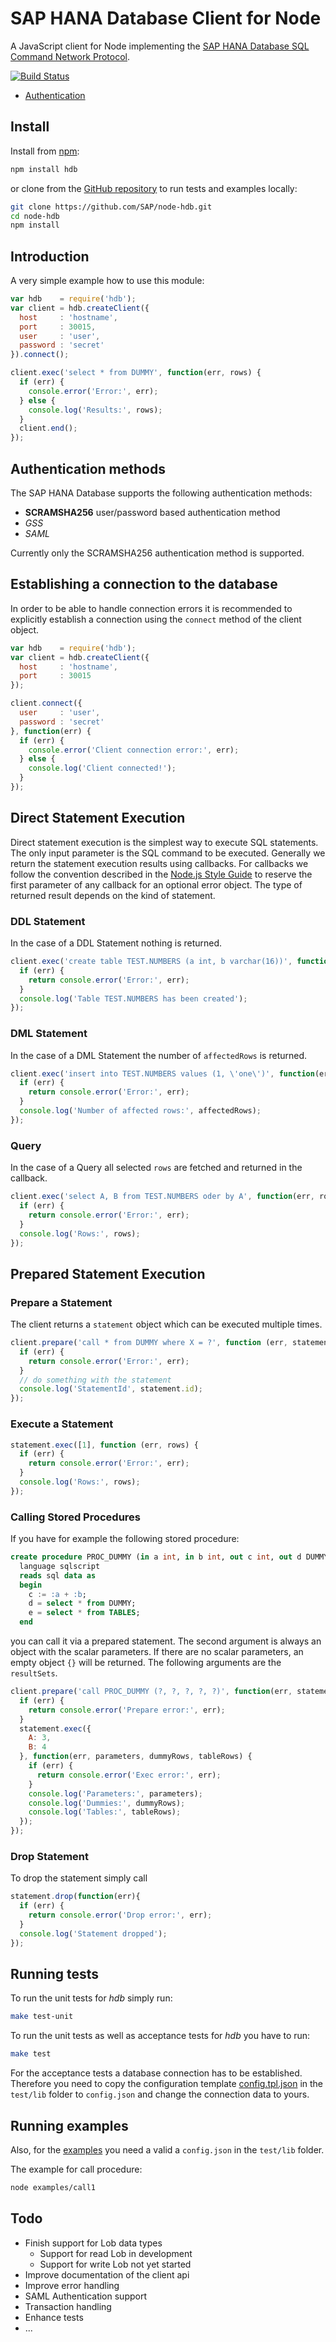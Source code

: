 SAP HANA Database Client for Node
====================================

A JavaScript client for Node implementing the 
[SAP HANA Database SQL Command Network Protocol](http://help.sap.com/hana/SAP_HANA_Database_SQL_command_network_protocol_en.pdf).

[![Build Status](https://secure.travis-ci.org/SAP/node-hdb.png)](http://travis-ci.org/SAP/node-hdb)

- [Authentication](#authentication-methods "Authentication")


Install
-------

Install from [npm](https://npmjs.org/):

```bash
npm install hdb
```

or clone from the [GitHub repository](https://github.com/SAP/node-hdb) to run tests and examples locally:

```bash
git clone https://github.com/SAP/node-hdb.git
cd node-hdb
npm install
```

Introduction
------------

A very simple example how to use this module:

```js
var hdb    = require('hdb');
var client = hdb.createClient({
  host     : 'hostname',
  port     : 30015,
  user     : 'user',
  password : 'secret'
}).connect();

client.exec('select * from DUMMY', function(err, rows) {
  if (err) {
    console.error('Error:', err);
  } else {
    console.log('Results:', rows);  
  }  
  client.end();
});
```

Authentication methods
----------------------

The SAP HANA Database supports the following authentication methods:

- **SCRAMSHA256** user/password based authentication method
- _GSS_
- _SAML_

Currently only the SCRAMSHA256 authentication method is supported.


Establishing a connection to the database
-----------------------------------------

In order to be able to handle connection errors it is recommended to explicitly
establish a connection  using the `connect` method of the client object.

```js
var hdb    = require('hdb');
var client = hdb.createClient({
  host     : 'hostname',
  port     : 30015
});

client.connect({
  user     : 'user',
  password : 'secret'
}, function(err) {
  if (err) {
    console.error('Client connection error:', err);
  } else {
    console.log('Client connected!');  
  }
});
```
 
Direct Statement Execution
--------------------------

Direct statement execution is the simplest way to execute SQL statements.
The only input parameter is the SQL command to be executed.
Generally we return the statement execution results using callbacks.
For callbacks we follow the convention described in the
[Node.js Style Guide](http://nodeguide.com/style.html#callbacks) 
to reserve the first parameter of any callback for an optional error object.
The type of returned result depends on the kind of statement. 

### DDL Statement

In the case of a DDL Statement nothing is returned.

```js
client.exec('create table TEST.NUMBERS (a int, b varchar(16))', function(err) {
  if (err) {
    return console.error('Error:', err);
  } 
  console.log('Table TEST.NUMBERS has been created');  
});
```

### DML Statement

In the case of a DML Statement the number of `affectedRows` is returned.

```js
client.exec('insert into TEST.NUMBERS values (1, \'one\')', function(err, affectedRows) {
  if (err) {
    return console.error('Error:', err);
  } 
  console.log('Number of affected rows:', affectedRows);  
});
```

### Query

In the case of a Query all selected `rows` are fetched and returned in the callback.

```js
client.exec('select A, B from TEST.NUMBERS oder by A', function(err, rows) {
  if (err) {
    return console.error('Error:', err);
  } 
  console.log('Rows:', rows);  
});

```

Prepared Statement Execution
----------------------------

###  Prepare a Statement 

The client returns a `statement` object which can be executed multiple times.

```js
client.prepare('call * from DUMMY where X = ?', function (err, statement){
  if (err) {
    return console.error('Error:', err);
  } 
  // do something with the statement
  console.log('StatementId', statement.id);
});
```

### Execute a Statement 

```js
statement.exec([1], function (err, rows) {
  if (err) {
    return console.error('Error:', err);
  }
  console.log('Rows:', rows);  
});
```

### Calling Stored Procedures

If you have for example the following stored procedure:

```sql
create procedure PROC_DUMMY (in a int, in b int, out c int, out d DUMMY, out e TABLES)
  language sqlscript
  reads sql data as
  begin
    c := :a + :b;
    d = select * from DUMMY;
    e = select * from TABLES;
  end
```
you can call it via a prepared statement. 
The second argument is always an object with the scalar parameters.
If there are no scalar parameters, an empty object ``{}`` will be returned.
The following arguments are the `resultSets`.

```js
client.prepare('call PROC_DUMMY (?, ?, ?, ?, ?)', function(err, statement){
  if (err) {
    return console.error('Prepare error:', err);
  }  
  statement.exec({
    A: 3, 
    B: 4
  }, function(err, parameters, dummyRows, tableRows) {
    if (err) {
      return console.error('Exec error:', err);
    }
    console.log('Parameters:', parameters);
    console.log('Dummies:', dummyRows);
    console.log('Tables:', tableRows);
  });
});
```

### Drop Statement

To drop the statement simply call

```js
statement.drop(function(err){
  if (err) {
    return console.error('Drop error:', err);
  }  
  console.log('Statement dropped');
});
```

Running tests
-------------

To run the unit tests for _hdb_ simply run:

```bash
make test-unit
```

To run the unit tests as well as acceptance tests for _hdb_ you have to run:

```bash
make test
```

For the acceptance tests a database connection has to be established. Therefore you 
need to copy the configuration template [config.tpl.json](./test/lib/config.tpl.json) 
in the ```test/lib``` folder to ```config.json``` and change the connection data to yours.


Running examples
----------------

Also, for the [examples](./examples) you need a valid a ```config.json``` in the ```test/lib``` folder. 

The example for call procedure:

```bash
node examples/call1
```

Todo
----
* Finish support for Lob data types 
    * Support for read Lob in development
    * Support for write Lob not yet started
* Improve documentation of the client api    
* Improve error handling
* SAML Authentication support
* Transaction handling
* Enhance tests
* ...
